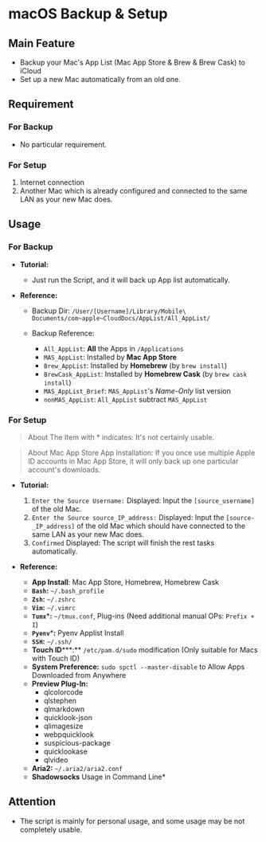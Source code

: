 # macOS Backup & Setup

## Main Feature
- Backup your Mac's App List (Mac App Store & Brew & Brew Cask) to iCloud
- Set up a new Mac automatically from an old one.

## Requirement
### For Backup
- No particular requirement.

### For Setup
1. Internet connection
2. Another Mac which is already configured and connected to the same LAN as your new Mac does.

## Usage
### For Backup
- **Tutorial:** 
	- Just run the Script, and it will back up App list automatically.

- **Reference:**
	- Backup Dir: `/User/[Username]/Library/Mobile\ Documents/com~apple~CloudDocs/AppList/All_AppList/`

	- Backup Reference:
		- `All_AppList`: **All** the Apps in `/Applications`
		- `MAS_AppList`: Installed by **Mac App Store**
		- `Brew_AppList`: Installed by **Homebrew** (by `brew install`)
		- `BrewCask_AppList`: Installed by **Homebrew Cask** (by `brew cask install`)
		- `MAS_AppList_Brief`: `MAS_AppList`'s *Name-Only* list version
		- `nonMAS_AppList`: `All_AppList` subtract `MAS_AppList`

### For Setup
> About The Item with * indicates: It's not certainly usable.

> About Mac App Store App Installation: If you once use multiple Apple ID accounts in Mac App Store, it will only back up one particular account's downloads.

- **Tutorial:**
	1. `Enter the Source Username:` Displayed: Input the `[source_username]` of the old Mac.  
	2. `Enter the Source source_IP_address:` Displayed: Input the `[source-_IP_address]` of the old Mac which should have connected to the same LAN as your new Mac does.  
	3. `Confirmed` Displayed: The script will finish the rest tasks automatically.

- **Reference:**
	- **App Install**: Mac App Store, Homebrew, Homebrew Cask
	- **`Bash`:** `~/.bash_profile`
	- **`Zsh`:** `~/.zshrc`
	- **`Vim`:** `~/.vimrc`
	- **`Tumx`*****:** `~/tmux.conf`, Plug-ins (Need additional manual OPs: `Prefix + I`)
	- **`Pyenv`*****:** Pyenv Applist Install
	- **`SSH`:** `~/.ssh/`
	- **Touch ID*****:** `/etc/pam.d/sudo` modification (Only suitable for Macs with Touch ID)
	- **System Preference:** `sudo spctl --master-disable` to Allow Apps Downloaded from Anywhere
	- **Preview Plug-In:**
		- qlcolorcode 
		- qlstephen 
		- qlmarkdown 
		- quicklook-json 
		- qlimagesize 
		- webpquicklook 
		- suspicious-package 
		- quicklookase 
		- qlvideo
	- **Aria2:** `~/.aria2/aria2.conf`
	- **Shadowsocks** Usage in Command Line* 

## Attention
- The script is mainly for personal usage, and some usage may be not completely usable.